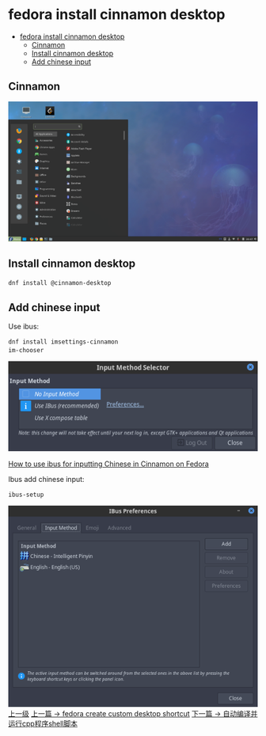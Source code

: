 # fedora install cinnamon desktop


<!-- @import "[TOC]" {cmd="toc" depthFrom=1 depthTo=6 orderedList=false} -->
<!-- code_chunk_output -->

* [fedora install cinnamon desktop](#fedora-install-cinnamon-desktop)
	* [Cinnamon](#cinnamon)
	* [Install cinnamon desktop](#install-cinnamon-desktop)
	* [Add chinese input](#add-chinese-input)

<!-- /code_chunk_output -->

## Cinnamon

![](../images/fedoraInstallCinnamonDesktop_201802042054_1.png)

## Install cinnamon desktop

```sh
dnf install @cinnamon-desktop
```

## Add chinese input

Use ibus:

```sh
dnf install imsettings-cinnamon
im-chooser
```
![](../images/fedoraInstallCinnamonDesktop_201802042026_1.png)

[How to use ibus for inputting Chinese in Cinnamon on Fedora](https://www.systutorials.com/qa/512/how-to-use-ibus-for-inputting-chinese-in-cinnamon-on-fedora)

Ibus add chinese input:

```sh
ibus-setup
```

![](../images/fedoraInstallCinnamonDesktop_201802042026_2.png)
[上一级](README.md)
[上一篇 -> fedora create custom desktop shortcut](fedoraCreateCustomDesktopShortcut.md)
[下一篇 -> 自动编译并运行cpp程序shell脚本](gen_cpp_bin.md)
